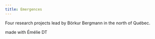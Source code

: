 ```yaml
---
title: Emergences
---
```


Four research projects lead by Börkur Bergmann in the north of Québec.

made with Émélie DT
